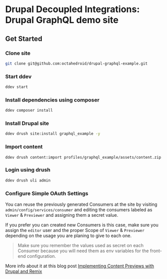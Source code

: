 # Drupal Decoupled Integrations: Drupal GraphQL demo site

## Get Started

### Clone site

```bash
git clone git@github.com:octahedroid/drupal-graphql-example.git
```

### Start ddev

```bash
ddev start
```
<!--
### Import Database dump from demo example

```bash
ddev import-db --file=db.sql.gz
``` -->

### Install dependencies using composer

```bash
ddev composer install
```

### Install Drupal site

```bash
ddev drush site:install graphql_example -y
```

### Import content

```
ddev drush content:import profiles/graphql_example/assets/content.zip
```

### Login using drush

```bash
ddev drush uli admin
```

### Configure Simple OAuth Settings

You can reuse the previously generated Consumers at the site by visiting `admin/config/services/consumer` and editing the consumers labeled as `Viewer` & `Previewer` and assigning them a secret value.

If you prefer you can created new Consumers is this case, make sure you assign the `editor` user and the proper Scope of `Viewer` & `Previewer` depending on the usage you are planing to give to each one.

> Make sure you remember the values used as secret on each Consumer because you will need them as env variables for the front-end configuration.

More info about it at this blog post [Implementing Content Previews with Drupal and Remix](https://octahedroid.com/blog/implementing-content-previews-drupal-and-remix)
